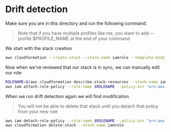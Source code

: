 # Drift detection

Make sure you are in this directory and run the following command.
> Note that if you have multiple profiles like me, you want to add --profile $PROFILE_NAME at the end of your command

We start with the stack creation
```bash
aws cloudformation --create-stack --stack-name iamrole --template-body file://iam_role.yaml --capabilities CAPABILITY_IAM
```
Now when we've reviewed that our stack is in sync, we can manually edit our role
```bash
ROLENAME=$(aws cloudformation describe-stack-resources --stack-name iamrole --query "StackResources[0].PhysicalResourceId" --output text)
aws iam attach-role-policy --role-name $ROLENAME --policy-arn "arn:aws:iam::aws:policy/AdministratorAccess"
```
When we run drift detection again we will find modification.
> You will not be able to delete that stack until you detach that policy from your new role
```bash
aws iam detach-role-policy --role-name $ROLENAME --policy-arn "arn:aws:iam::aws:policy/AdministratorAccess"
aws cloudformation delete-stack --stack-name iamrole
```